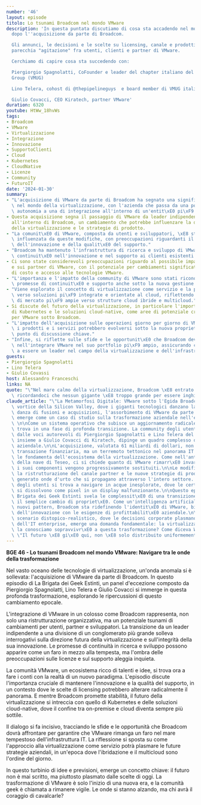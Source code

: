 ```yaml
---
number: '46'
layout: episode
titolo: Lo tsunami Broadcom nel mondo VMware
description: 'In questa puntata discutiamo di cosa sta accadendo nel mondo VMware
  dopo l''acquisizione da parte di Broadcom.

  Gli annunci, le decisioni e le scelte su licensing, canale e prodotti hanno creato
  parecchia "agitazione" fra utenti, clienti e partner di VMware.

  Cerchiamo di capire cosa sta succedendo con:

  Piergiorgio Spagnolatti, CoFounder e leader del chapter italiano del VMware User
  Group (VMUG)

  Lino Telera, cohost di @thepipelineguys  e board member di VMUG italia

  Giulio Covacci, CEO Kiratech, partner VMware'
duration: 6320
youtube: HtWw_18hvWs
tags:
- Broadcom
- VMware
- Virtualizzazione
- Integrazione
- Innovazione
- SupportoClienti
- Cloud
- Kubernetes
- CloudNative
- Licenze
- Community
- FuturoIT
date: '2024-01-30'
summary:
- "L'acquisizione di VMware da parte di Broadcom ha segnato una significativa trasformazione\
  \ nel mondo della virtualizzazione, con l'azienda che passa da una posizione di\
  \ autonomia a una di integrazione all'interno di un'entit\xE0 pi\xF9 grande."
- Questa acquisizione segna il passaggio di VMware da leader indipendente a divisione
  all'interno di Broadcom, un cambiamento che potrebbe influenzare la direzione futura
  della virtualizzazione e le strategie di prodotto.
- "La comunit\xE0 di VMware, composta da utenti e sviluppatori, \xE8 stata profondamente\
  \ influenzata da queste modifiche, con preoccupazioni riguardanti il mantenimento\
  \ dell'innovazione e della qualit\xE0 del supporto."
- "Broadcom ha mantenuto l'infrastruttura di ricerca e sviluppo di VMware, promettendo\
  \ continuit\xE0 nell'innovazione e nel supporto ai clienti esistenti."
- Ci sono state considerevoli preoccupazioni riguardo al possibile impatto sulle licenze
  e sui partner di VMware, con il potenziale per cambiamenti significativi in termini
  di costo e accesso alle tecnologie VMware.
- "L'importanza e l'impatto della community di VMware sono stati riconosciuti, con\
  \ promesse di continuit\xE0 e supporto anche sotto la nuova gestione di Broadcom."
- "Viene esplorato il concetto di virtualizzazione come servizio e la possibile evoluzione\
  \ verso soluzioni pi\xF9 integrate e orientate al cloud, riflettendo le tendenze\
  \ di mercato pi\xF9 ampie verso strutture cloud ibride e multicloud."
- Si discute del futuro della virtualizzazione, in particolare l'importanza crescente
  di Kubernetes e le soluzioni cloud-native, come aree di potenziale crescita e innovazione
  per VMware sotto Broadcom.
- "L'impatto dell'acquisizione sulle operazioni giorno per giorno di VMware e su come\
  \ i prodotti e i servizi potrebbero evolversi sotto la nuova propriet\xE0 \xE8 un\
  \ punto di discussione chiave."
- "Infine, si riflette sulle sfide e le opportunit\xE0 che Broadcom deve affrontare\
  \ nell'integrare VMware nel suo portfolio pi\xF9 ampio, assicurando che continuino\
  \ a essere un leader nel campo della virtualizzazione e dell'infrastruttura IT."
guests:
- Piergiorgio Spagnolatti
- Lino Telera
- Giulio Covassi
host: Alessandro Franceschi
links: NA
quote: "\"Nel mare calmo della virtualizzazione, Broadcom \xE8 entrato come uno tsunami,\
  \ ricordandoci che nessun gigante \xE8 troppo grande per essere inghiottito.\"\n"
claude_article: "\"La Metamorfosi Digitale: VMware sotto l'Egida Broadcom\"\n\nNel\
  \ vortice della Silicon Valley, dove i giganti tecnologici danzano la loro eterna\
  \ danza di fusioni e acquisizioni, l'assorbimento di VMware da parte di Broadcom\
  \ emerge come un caso di studio sulla trasformazione aziendale nell'era digitale.\
  \ \n\nCome un sistema operativo che subisce un aggiornamento radicale, VMware si\
  \ trova in una fase di profonda transizione. La community degli utenti, rappresentata\
  \ dalle voci autorevoli di Piergiorgio Spagnolatti e Lino Telera del VMUG Italia,\
  \ insieme a Giulio Covacci di Kiratech, dipinge un quadro complesso di questa metamorfosi\
  \ aziendale.\n\nL'acquisizione, valutata 61 miliardi di dollari, non \xE8 solo una\
  \ transazione finanziaria, ma un terremoto tettonico nel panorama IT che ha scosso\
  \ le fondamenta dell'ecosistema della virtualizzazione. Come nell'antica allegoria\
  \ della nave di Teseo, ci si chiede quanto di VMware rimarr\xE0 invariato mentre\
  \ i suoi componenti vengono progressivamente sostituiti.\n\nLe modifiche al licensing,\
  \ la ristrutturazione del canale partner e le nuove strategie di prodotto hanno\
  \ generato onde d'urto che si propagano attraverso l'intero settore. La comunit\xE0\
  \ degli utenti si trova a navigare in acque inesplorate, dove le certezze del passato\
  \ si dissolvono come pixel in un display malfunzionante.\n\nQuesto episodio della\
  \ Brigata dei Geek Estinti svela le complessit\xE0 di una transizione che va oltre\
  \ il semplice cambio di propriet\xE0. Come un'intelligenza artificiale che acquisisce\
  \ nuovi pattern, Broadcom sta ridefinendo l'identit\xE0 di VMware, bilanciando l'eredit\xE0\
  \ dell'innovazione con le esigenze di profittabilit\xE0 aziendale.\n\nIn questo\
  \ scenario distopico-realistico, dove le decisioni corporate plasmano il futuro\
  \ dell'IT enterprise, emerge una domanda fondamentale: la virtualizzazione come\
  \ la conosciamo sopravvivr\xE0 a questa trasformazione? Come diceva William Gibson,\
  \ \"Il futuro \xE8 gi\xE0 qui, non \xE8 solo distribuito uniformemente.\"\n"
---
```

**BGE 46 - Lo tsunami Broadcom nel mondo VMware: Navigare tra le onde della trasformazione**

Nel vasto oceano delle tecnologie di virtualizzazione, un'onda anomala si è sollevata: l'acquisizione di VMware da parte di Broadcom. In questo episodio di La Brigata dei Geek Estinti, un panel d'eccezione composto da Piergiorgio Spagnolatti, Lino Telera e Giulio Covacci si immerge in questa profonda trasformazione, esplorando le ripercussioni di questo cambiamento epocale. 

L'integrazione di VMware in un colosso come Broadcom rappresenta, non solo una ristrutturazione organizzativa, ma un potenziale tsunami di cambiamenti per utenti, partner e sviluppatori. La transizione da un leader indipendente a una divisione di un conglomerato più grande solleva interrogativi sulla direzione futura della virtualizzazione e sull'integrità della sua innovazione. Le promesse di continuità in ricerca e sviluppo possono apparire come un faro in mezzo alla tempesta, ma l'ombra delle preoccupazioni sulle licenze e sul supporto aleggia inquieta.

La comunità VMware, un ecosistema ricco di talenti e idee, si trova ora a fare i conti con la realtà di un nuovo paradigma. L'episodio discute l'importanza cruciale di mantenere l'innovazione e la qualità del supporto, in un contesto dove le scelte di licensing potrebbero alterare radicalmente il panorama. E mentre Broadcom promette stabilità, il futuro della virtualizzazione si intreccia con quello di Kubernetes e delle soluzioni cloud-native, dove il confine tra on-premise e cloud diventa sempre più sottile.

Il dialogo si fa incisivo, tracciando le sfide e le opportunità che Broadcom dovrà affrontare per garantire che VMware rimanga un faro nel mare tempestoso dell'infrastruttura IT. La riflessione si sposta su come l'approccio alla virtualizzazione come servizio potrà plasmare le future strategie aziendali, in un'epoca dove l'ibridazione e il multicloud sono l'ordine del giorno.

In questo turbinio di idee e previsioni, emerge un concetto chiave: il futuro non è mai scritto, ma piuttosto plasmato dalle scelte di oggi. La trasformazione di VMware è solo l'inizio di una nuova era, e la comunità geek è chiamata a rimanere vigile. Le onde si stanno alzando, ma chi avrà il coraggio di cavalcarle?
